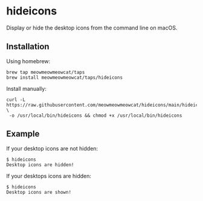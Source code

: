 # hideicons

Display or hide the desktop icons from the command line on macOS.

## Installation

Using homebrew:

```
brew tap meowmeowmeowcat/taps
brew install meowmeowmeowcat/taps/hideicons
```

Install manually:
```
curl -L https://raw.githubusercontent.com/meowmeowmeowcat/hideicons/main/hideicons \
 -o /usr/local/bin/hideicons && chmod +x /usr/local/bin/hideicons
```

## Example

If your desktop icons are not hidden:
```
$ hideicons
Desktop icons are hidden!
```

If your desktops icons are hidden:
```
$ hideicons
Desktop icons are shown!
```

